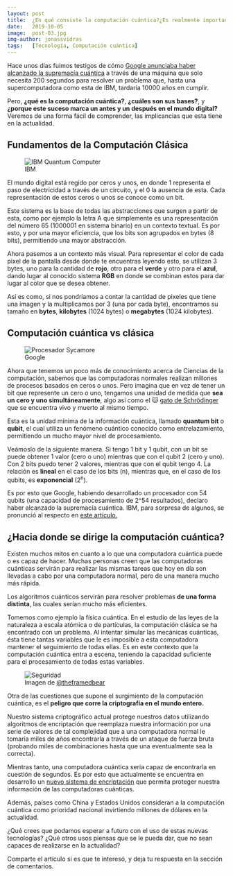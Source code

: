 ```yaml
---
layout: post
title:  ¿En qué consiste la computación cuántica?¿Es realmente importante?
date:   2019-10-05
image:  post-03.jpg
img-author: jonassvidras
tags:   [Tecnología, Computación cuántica]
---
```

Hace unos días fuimos testigos de cómo [Google anunciaba haber alcanzado la supremacía cuántica](https://www.nature.com/articles/s41586-019-1666-5) a través de una máquina que solo necesita 200 segundos para resolver un problema que, hasta una supercomputadora como esta de IBM, tardaría 10000 años en cumplir.

Pero, **¿qué es la computación cuántica?**, **¿cuáles son sus bases?**, y **¿porque este suceso marca un antes y un después en el mundo digital?** Veremos de una forma fácil de comprender, las implicancias que esta tiene en la actualidad.

## Fundamentos de la Computación Clásica

<figure>
  <img src="{{site.baseurl}}/img/ibmq.webp" alt="IBM Quantum Computer">
  <figcaption class="image-caption">IBM</figcaption>
</figure>

El mundo digital está regido por ceros y unos, en donde 1 representa el paso de electricidad a través de un circuito, y el 0 la ausencia de esta. Cada representación de estos ceros o unos se conoce como un bit.

Este sistema es la base de todas las abstracciones que surgen a partir de esta, como por ejemplo la letra A que simplemente es una representación del número 65 (1000001 en sistema binario) en un contexto textual. Es por esto, y por una mayor eficiencia, que los bits son agrupados en bytes (8 bits), permitiendo una mayor abstracción.

Ahora pasemos a un contexto más visual. Para representar el color de cada pixel de la pantalla desde donde te encuentras leyendo esto, se utilizan 3 bytes, uno para la cantidad de **rojo**, otro para el **verde** y otro para el **azul**, dando lugar al conocido sistema **RGB** en donde se combinan estos para dar lugar al color que se desea obtener.

Así es como, si nos pondríamos a contar la cantidad de pixeles que tiene una imagen y la multiplicamos por 3 (una por cada byte), encontramos su tamaño en **bytes**, **kilobytes** (1024 bytes) o **megabytes** (1024 kilobytes).

## Computación cuántica vs clásica

<figure>
  <img src="{{site.baseurl}}/img/sycamore.jpg" alt="Procesador Sycamore">
  <figcaption class="image-caption">Google</figcaption>
</figure>

Ahora que tenemos un poco más de conocimiento acerca de Ciencias de la computación, sabemos que las computadoras normales realizan millones de procesos basados en ceros o unos. Pero imagina que en vez de tener un bit que represente un cero o uno, tengamos una unidad de medida que **sea un cero y uno simultáneamente**, algo así como el :cat: [gato de Schrödinger](https://www.youtube.com/watch?v=WMnjRIx3_XE)  que se encuentra vivo y muerto al mismo tiempo.

Esta es la unidad mínima de la información cuántica, llamado **quantum bit** o **qubit**, el cual utiliza un fenómeno cuántico conocido como entrelazamiento, permitiendo un mucho mayor nivel de procesamiento.

Veámoslo de la siguiente manera. Si tengo 1 bit y 1 qubit, con un bit se puede obtener 1 valor (cero o uno) mientras que con el qubit 2 (cero y uno). Con 2 bits puedo tener 2 valores, mientras que con el qubit tengo 4. La relación es **lineal** en el caso de los bits (n), mientras que, en el caso de los qubits, es **exponencial** (2<sup>n</sup>).

Es por esto que Google, habiendo desarrollado un procesador con 54 qubits (una capacidad de procesamiento de 2^54 resultados), declaro haber alcanzado la supremacía cuántica. IBM, para sorpresa de algunos, se pronunció al respecto en [este artículo.](https://www.ibm.com/blogs/research/2019/10/on-quantum-supremacy/)

## ¿Hacia donde se dirige la computación cuántica?

Existen muchos mitos en cuanto a lo que una computadora cuántica puede o es capaz de hacer. Muchas personas creen que las computadoras cuánticas servirán para realizar las mismas tareas que hoy en día son llevadas a cabo por una computadora normal, pero de una manera mucho más rápida.

Los algoritmos cuánticos servirán para resolver problemas **de una forma distinta**, las cuales serían mucho más eficientes.

Tomemos como ejemplo la física cuántica. En el estudio de las leyes de la naturaleza a escala atómica o de partículas, la computación clásica se ha encontrado con un problema. Al intentar simular las mecánicas cuánticas, ésta tiene tantas variables que le es imposible a esta computadora mantener el seguimiento de todas ellas. Es en este contexto que la computación cuántica entra a escena, teniendo la capacidad suficiente para el procesamiento de todas estas variables.

<figure>
  <img src="{{site.baseurl}}/img/security.jpg" alt="Seguridad">
  <figcaption class="image-caption">Imagen de <a href="https://unsplash.com/@theframedbear">@theframedbear</a></figcaption>
</figure>

Otra de las cuestiones que supone el surgimiento de la computación cuántica, es el **peligro que corre la criptografía en el mundo entero.**

Nuestro sistema criptográfico actual protege nuestros datos utilizando algoritmos de encriptación que reemplaza nuestra información por una serie de valores de tal complejidad que a una computadora normal le tomaría miles de años encontrarla a través de un ataque de fuerza bruta (probando miles de combinaciones hasta que una eventualmente sea la correcta).

Mientras tanto, una computadora cuántica sería capaz de encontrarla en cuestión de segundos.
Es por esto que actualmente se encuentra en desarrollo un [nuevo sistema de encriptación](https://www.scientificamerican.com/article/new-encryption-system-protects-data-from-quantum-computers/) que permita proteger nuestra información de las computadoras cuánticas.

Además, países como China y Estados Unidos consideran a la computación cuántica como prioridad nacional invirtiendo millones de dólares en la actualidad.

¿Qué crees que podamos esperar a futuro con el uso de estas nuevas tecnologías? ¿Qué otros usos piensas que se le pueda dar, que no sean capaces de realizarse en la actualidad?

Comparte el artículo si es que te interesó, y deja tu respuesta en la sección de comentarios.
